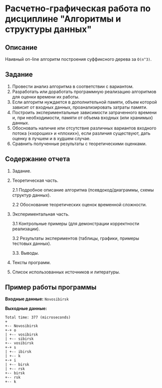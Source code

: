 # Расчетно-графическая работа по дисциплине "Алгоритмы и структуры данных"

## Описание

Наивный on-line алгоритм построения суффиксного дерева за ```O(n^3)```.

## Задание

1. Провести анализ алгоритма в соответствии с вариантом.
2. Разработать или доработать программную реализацию алгоритмов для оценки времени их работы.
3. Если алгоритм нуждается в дополнительной памяти, объем которой зависит от входных данных, проанализировать затраты памяти.
4. Построить экспериментальные зависимости затраченного времени и, при необходимости, памяти от объема входных (или хранимых) данных.
5. Обосновать наличие или отсутствие различных вариантов входного потока («хороших» и «плохих»), если различия существуют, дать оценку в лучшем и в худшем случае.
6. Сравнить полученные результаты с теоретическими оценками.

## Содержание отчета

1. Задание.
2. Теоретическая часть.

   2.1 Подробное описание алгоритма (псевдокод/диаграммы, схемы структур данных).

   2.2 Обоснование теоретических оценок временной сложности.
4. Экспериментальная часть.

   3.1 Контрольные примеры (для демонстрации корректности реализации).
   
   3.2 Результаты экспериментов (таблицы, графики, примеры тестовых данных).
   
   3.3. Выводы.
5. Тексты программ.
6. Список использованных источников и литературы.

## Пример работы программы

**Входные данные:** ```Novosibirsk```

**Выходные данные:**

```
Total time: 377 (microseconds)
+
+-- Novosibirsk
+-+ o
| +-- vosibirsk
| +-- sibirsk
+-- vosibirsk
+-+ s
| +-- ibirsk
| +-- k
+-+ i
| +-- birsk
| +-- rsk
+-- birsk
+-- rsk
+-- k
```
